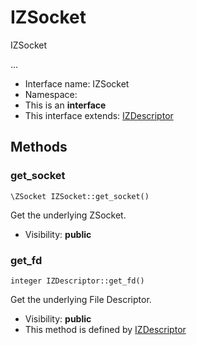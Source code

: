 IZSocket
===============

IZSocket

...


* Interface name: IZSocket
* Namespace: 
* This is an **interface**
* This interface extends: [IZDescriptor](IZDescriptor.md)





Methods
-------


### get_socket

    \ZSocket IZSocket::get_socket()

Get the underlying ZSocket.



* Visibility: **public**




### get_fd

    integer IZDescriptor::get_fd()

Get the underlying File Descriptor.



* Visibility: **public**
* This method is defined by [IZDescriptor](IZDescriptor.md)




